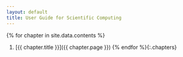```yaml
---
layout: default
title: User Guide for Scientific Computing
---
```


{% for chapter in site.data.contents %}
1. [{{ chapter.title }}]({{ chapter.page }})
{% endfor %}{:.chapters}
